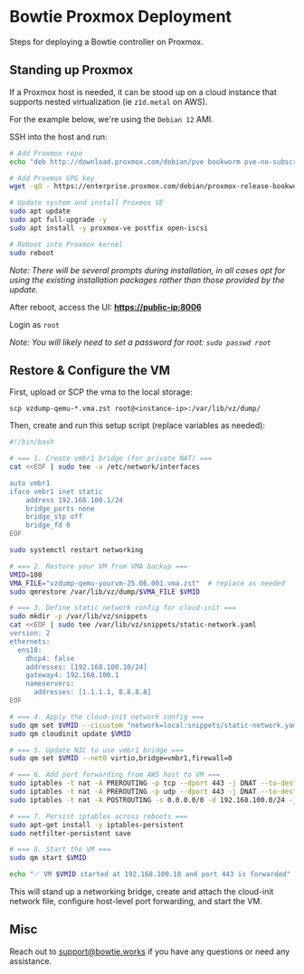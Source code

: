 # Bowtie Proxmox Deployment

Steps for deploying a Bowtie controller on Proxmox.

## Standing up Proxmox

If a Proxmox host is needed, it can be stood up on a cloud instance that supports nested virtualization (ie `z1d.metal` on AWS). 

For the example below, we're using the `Debian 12` AMI.

SSH into the host and run:

```bash
# Add Proxmox repo
echo "deb http://download.proxmox.com/debian/pve bookworm pve-no-subscription" | sudo tee /etc/apt/sources.list.d/pve-install.list

# Add Proxmox GPG key
wget -qO - https://enterprise.proxmox.com/debian/proxmox-release-bookworm.gpg | sudo gpg --dearmor -o /etc/apt/trusted.gpg.d/proxmox-release.gpg

# Update system and install Proxmox VE
sudo apt update
sudo apt full-upgrade -y
sudo apt install -y proxmox-ve postfix open-iscsi

# Reboot into Proxmox kernel
sudo reboot
```

*Note: There will be several prompts during installation, in all cases opt for using the existing installation packages rather than those provided by the update.*



After reboot, access the UI: **[https://public-ip:8006](https://public-ip:8006)**

Login as `root`

*Note: You will likely need to set a password for root: `sudo passwd root`*

## Restore & Configure the VM

First, upload or SCP the vma to the local storage: 

`scp vzdump-qemu-*.vma.zst root@<instance-ip>:/var/lib/vz/dump/`

Then, create and run this setup script (replace variables as needed):

```bash
#!/bin/bash

# === 1. Create vmbr1 bridge (for private NAT) ===
cat <<EOF | sudo tee -a /etc/network/interfaces

auto vmbr1
iface vmbr1 inet static
    address 192.168.100.1/24
    bridge_ports none
    bridge_stp off
    bridge_fd 0
EOF

sudo systemctl restart networking

# === 2. Restore your VM from VMA backup ===
VMID=100
VMA_FILE="vzdump-qemu-yourvm-25.06.001.vma.zst"  # replace as needed
sudo qmrestore /var/lib/vz/dump/$VMA_FILE $VMID

# === 3. Define static network config for cloud-init ===
sudo mkdir -p /var/lib/vz/snippets
cat <<EOF | sudo tee /var/lib/vz/snippets/static-network.yaml
version: 2
ethernets:
  ens18:
    dhcp4: false
    addresses: [192.168.100.10/24]
    gateway4: 192.168.100.1
    nameservers:
      addresses: [1.1.1.1, 8.8.8.8]
EOF

# === 4. Apply the cloud-init network config ===
sudo qm set $VMID --cicustom "network=local:snippets/static-network.yaml"
sudo qm cloudinit update $VMID

# === 5. Update NIC to use vmbr1 bridge ===
sudo qm set $VMID --net0 virtio,bridge=vmbr1,firewall=0

# === 6. Add port forwarding from AWS host to VM ===
sudo iptables -t nat -A PREROUTING -p tcp --dport 443 -j DNAT --to-destination 192.168.100.10:443
sudo iptables -t nat -A PREROUTING -p udp --dport 443 -j DNAT --to-destination 192.168.100.10:443
sudo iptables -t nat -A POSTROUTING -s 0.0.0.0/0 -d 192.168.100.0/24 -j MASQUERADE

# === 7. Persist iptables across reboots ===
sudo apt-get install -y iptables-persistent
sudo netfilter-persistent save

# === 8. Start the VM ===
sudo qm start $VMID

echo "✅ VM $VMID started at 192.168.100.10 and port 443 is forwarded"
```

This will stand up a networking bridge, create and attach the cloud-init network file, configure host-level port forwarding, and start the VM. 

## Misc
Reach out to support@bowtie.works if you have any questions or need any assistance.